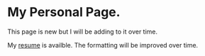 # My Personal Page.

This page is new but I will be adding to it over time.

My [resume](https://watergeek.github.io/me/resume.html) is availble. The formatting will be improved over time.
